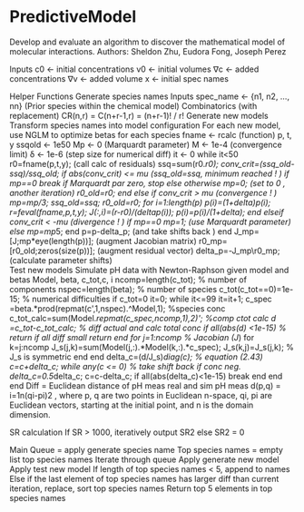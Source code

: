 # PredictiveModel

Develop and evaluate an algorithm to discover the mathematical model of molecular interactions. Authors: Sheldon Zhu, Eudora Fong, Joseph Perez

Inputs 
c0 <- initial concentrations 
v0 <- initial volumes
∇c <- added concentrations
∇v <- added volume
x <- initial spec names

Helper Functions
Generate species names 
Inputs
spec_name <- {n1, n2, …, nn} (Prior species within the chemical model)
Combinatorics (with replacement)
CR(n,r) = C(n+r-1,r) = (n+r-1)! / r!
Generate new models
Transform species names into model configuration
For each new model, use NGLM to optimize betas for each species
fname <- rcalc (function)
p, t, y
ssqold <- 1e50
Mp <- 0 (Marquardt parameter) 
Μ <- 1e-4 (convergence limit)
δ <- 1e-6 (step size for numerical diff)
it <- 0
while it<50 
r0=fname(p,t,y); (call calc of residuals) 
ssq=sum(r0.*r0); 
conv_crit=(ssq_old-ssq)/ssq_old; 
if abs(conv_crit) <= mu (ssq_old=ssq, minimum reached ! )
if mp==0 
break 
if Marquardt par zero, 
stop 
else 
otherwise mp=0; (set to 0 , another iteration) 
r0_old=r0; 
end else
if conv_crit > mu (convergence ! )
mp=mp/3; 
ssq_old=ssq; 
r0_old=r0; 
for i=1:length(p) 
p(i)=(1+delta)*p(i); 
r=feval(fname,p,t,y); 
J(:,i)=(r-r0)/(delta*p(i)); 
p(i)=p(i)/(1+delta); 
end 
elseif conv_crit < -mu  (divergence ! )
if mp==0 
mp=1; (use Marquardt parameter) 
else 
mp=mp*5; 
end 
p=p-delta_p; (and take shifts back )
end 
J_mp=[J;mp*eye(length(p))]; (augment Jacobian matrix) r0_mp=[r0_old;zeros(size(p))]; (augment residual vector) 
delta_p=-J_mp\r0_mp; (calculate parameter shifts)  
Test new models
Simulate pH data with Newton-Raphson given model and betas
Model, beta, c_tot,c, i
ncomp=length(c_tot); % number of components 
nspec=length(beta); % number of species 
c_tot(c_tot==0)=1e-15; % numerical difficulties if c_tot=0 
it=0; 
while it<=99 
it=it+1; 
c_spec =beta.*prod(repmat(c',1,nspec).^Model,1); %species conc c_tot_calc=sum(Model.*repmat(c_spec,ncomp,1),2)'; %comp ctot calc 
d =c_tot-c_tot_calc; % diff actual and calc total conc 
if all(abs(d) <1e-15) % return if all diff small 
return 
end 
for j=1:ncomp % Jacobian (J*) 
for k=j:ncomp 
J_s(j,k)=sum(Model(j,:).*Model(k,:).*c_spec); J_s(k,j)=J_s(j,k); % J_s is symmetric 
end 
end 
delta_c=(d/J_s)*diag(c); % equation (2.43) 
c=c+delta_c; 
while any(c <= 0) % take shift back if conc neg. 
delta_c=0.5*delta_c; 
c=c-delta_c; 
if all(abs(delta_c)<1e-15) 
break 
end 
end 
end
 Diff = Euclidean distance of pH meas real and sim pH meas
d(p,q) = i=1n(qi-pi)2 ,
where p, q are two points in Euclidean n-space,
qi, pi are Euclidean vectors, starting at the initial point,
and n is the domain dimension.

SR calculation
If SR > 1000, iteratively output SR2 else SR2 = 0

Main
Queue = apply generate species name
Top species names = empty list top species names
Iterate through queue
Apply generate new model
Apply test new model
If length of top species names < 5, append to names
Else if the last element of top species names has larger diff than current iteration, replace, sort top species names
Return top 5 elements in top species names

